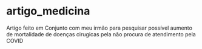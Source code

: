 # artigo_medicina
Artigo feito em Conjunto com meu irmão para pesquisar possível aumento de mortalidade de doenças cirugicas pela não procura de atendimento pela COVID
